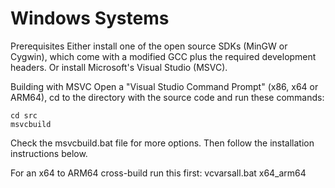 # Windows Systems
Prerequisites
Either install one of the open source SDKs (MinGW or Cygwin), which come with a modified GCC plus the required development headers. Or install Microsoft's Visual Studio (MSVC).

Building with MSVC
Open a "Visual Studio Command Prompt" (x86, x64 or ARM64), cd to the directory with the source code and run these commands:

```
cd src
msvcbuild
```
Check the msvcbuild.bat file for more options. Then follow the installation instructions below.

For an x64 to ARM64 cross-build run this first: vcvarsall.bat x64_arm64